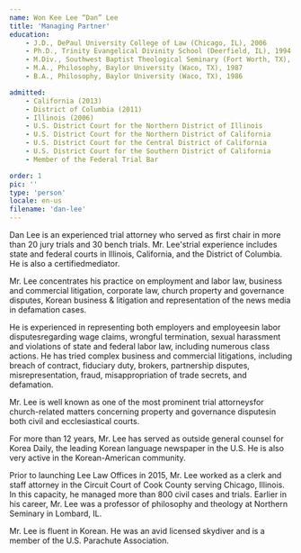 ```yaml
---
name: Won Kee Lee “Dan” Lee
title: 'Managing Partner'
education:
    - J.D., DePaul University College of Law (Chicago, IL), 2006
    - Ph.D., Trinity Evangelical Divinity School (Deerfield, IL), 1994
    - M.Div., Southwest Baptist Theological Seminary (Fort Worth, TX), 1990
    - M.A., Philosophy, Baylor University (Waco, TX), 1987
    - B.A., Philosophy, Baylor University (Waco, TX), 1986

admitted:
    - California (2013)
    - District of Columbia (2011)
    - Illinois (2006)
    - U.S. District Court for the Northern District of Illinois
    - U.S. District Court for the Northern District of California
    - U.S. District Court for the Central District of California
    - U.S. District Court for the Southern District of California
    - Member of the Federal Trial Bar

order: 1
pic: ''
type: 'person'
locale: en-us
filename: 'dan-lee'
---
```


Dan Lee is an experienced trial attorney who served as first chair in more than 20 jury trials and 30 bench trials. Mr. Lee'strial experience includes state and federal courts in Illinois, California, and the District of Columbia. He is also a certifiedmediator.

Mr. Lee concentrates his practice on employment and labor law, business and commercial litigation, corporate law, church property and governance disputes, Korean business & litigation and representation of the news media in defamation cases.

He is experienced in representing both employers and employeesin labor disputesregarding wage claims, wrongful termination, sexual harassment and violations of state and federal labor law, including numerous class actions. He has tried complex business and commercial litigations, including breach of contract, fiduciary duty, brokers, partnership disputes, misrepresentation, fraud, misappropriation of trade secrets, and defamation.

Mr. Lee is well known as one of the most prominent trial attorneysfor church-related matters concerning property and governance disputesin both civil and ecclesiastical courts.

For more than 12 years, Mr. Lee has served as outside general counsel for Korea Daily, the leading Korean language newspaper in the U.S. He is also very active in the Korean-American community.

Prior to launching Lee Law Offices in 2015, Mr. Lee worked as a clerk and staff attorney in the Circuit Court of Cook County serving Chicago, Illinois. In this capacity, he managed more than 800 civil cases and trials. Earlier in his career, Mr. Lee was a professor of philosophy and theology at Northern Seminary in Lombard, IL.

Mr. Lee is fluent in Korean. He was an avid licensed skydiver and is a member of the U.S. Parachute Association.
